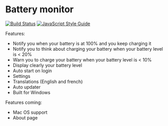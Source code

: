 # Battery monitor

[![Build Status](https://travis-ci.org/Johann-S/battery-monitor.svg?branch=master)](https://travis-ci.org/Johann-S/battery-monitor)
[![JavaScript Style Guide](https://img.shields.io/badge/code_style-standard-brightgreen.svg)](https://standardjs.com)

Features:
  - Notify you when your battery is at 100% and you keep charging it
  - Notify you to think about charging your battery when your battery level is < 20%
  - Warn you to charge your battery when your battery level is < 10%
  - Display clearly your battery level
  - Auto start on login
  - Settings
  - Translations (English and french)
  - Auto updater
  - Built for Windows

Features coming:
  - Mac OS support
  - About page

